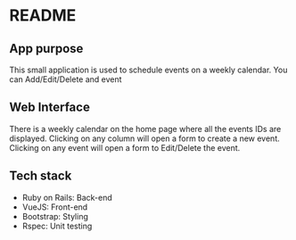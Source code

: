 # README

## App purpose
This small application is used to schedule events on a weekly calendar. You can Add/Edit/Delete and event

## Web Interface
There is a weekly calendar on the home page where all the events IDs are displayed. Clicking on any column will open a form to create a new event. Clicking on any event will open a form to Edit/Delete the event.

## Tech stack
* Ruby on Rails: Back-end
* VueJS: Front-end
* Bootstrap: Styling
* Rspec: Unit testing
